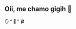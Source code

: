 ## Oii, me chamo gigih 🩷


🪞 ° 💅 ° 🩰


<!---
Ggihh/Ggihh is a ✨ special ✨ repository because its `README.md` (this file) appears on your GitHub profile.
You can click the Preview link to take a look at your changes.
--->


